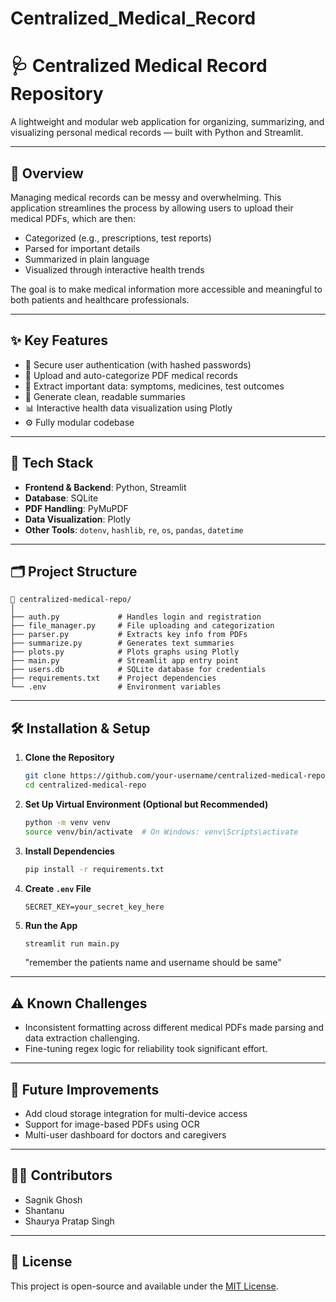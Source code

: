 # Centralized_Medical_Record

# 🩺 Centralized Medical Record Repository

A lightweight and modular web application for organizing, summarizing, and visualizing personal medical records — built with Python and Streamlit.

---

## 🚀 Overview

Managing medical records can be messy and overwhelming. This application streamlines the process by allowing users to upload their medical PDFs, which are then:

- Categorized (e.g., prescriptions, test reports)
- Parsed for important details
- Summarized in plain language
- Visualized through interactive health trends

The goal is to make medical information more accessible and meaningful to both patients and healthcare professionals.

---

## ✨ Key Features

- 🔐 Secure user authentication (with hashed passwords)
- 📁 Upload and auto-categorize PDF medical records
- 🧠 Extract important data: symptoms, medicines, test outcomes
- 📝 Generate clean, readable summaries
- 📊 Interactive health data visualization using Plotly
- ⚙️ Fully modular codebase

---

## 🧰 Tech Stack

- **Frontend & Backend**: Python, Streamlit  
- **Database**: SQLite  
- **PDF Handling**: PyMuPDF  
- **Data Visualization**: Plotly  
- **Other Tools**: `dotenv`, `hashlib`, `re`, `os`, `pandas`, `datetime`

---

## 🗂️ Project Structure

```
📁 centralized-medical-repo/
│
├── auth.py             # Handles login and registration
├── file_manager.py     # File uploading and categorization
├── parser.py           # Extracts key info from PDFs
├── summarize.py        # Generates text summaries
├── plots.py            # Plots graphs using Plotly
├── main.py             # Streamlit app entry point
├── users.db            # SQLite database for credentials
├── requirements.txt    # Project dependencies
└── .env                # Environment variables
```

---

## 🛠️ Installation & Setup

1. **Clone the Repository**
   ```bash
   git clone https://github.com/your-username/centralized-medical-repo.git
   cd centralized-medical-repo
   ```

2. **Set Up Virtual Environment (Optional but Recommended)**
   ```bash
   python -m venv venv
   source venv/bin/activate  # On Windows: venv\Scripts\activate
   ```

3. **Install Dependencies**
   ```bash
   pip install -r requirements.txt
   ```

4. **Create `.env` File**
   ```
   SECRET_KEY=your_secret_key_here
   ```

5. **Run the App**
   ```bash
   streamlit run main.py
   ```
   "remember the patients name and username should be same"
---

## ⚠️ Known Challenges

- Inconsistent formatting across different medical PDFs made parsing and data extraction challenging.
- Fine-tuning regex logic for reliability took significant effort.

---

## 📌 Future Improvements

- Add cloud storage integration for multi-device access
- Support for image-based PDFs using OCR
- Multi-user dashboard for doctors and caregivers

---

## 🧑‍💻 Contributors

- Sagnik Ghosh
- Shantanu
- Shaurya Pratap Singh  

---

## 📄 License

This project is open-source and available under the [MIT License](LICENSE).
